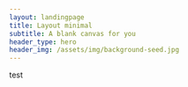 ```yaml
---
layout: landingpage
title: Layout minimal
subtitle: A blank canvas for you
header_type: hero
header_img: /assets/img/background-seed.jpg
---
```


test
